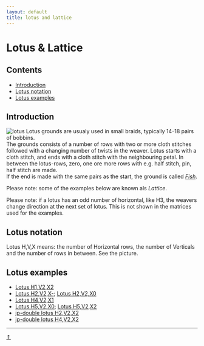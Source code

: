```yaml
---
layout: default
title: lotus and lattice
---
```


# Lotus &amp; Lattice

## Contents
* [Introduction](#introduction)
* [Lotus notation](#lotus-notation)
* [Lotus examples](#lotus-examples)

## Introduction
![lotus][p-lotus]
Lotus grounds are usualy used in small braids, typically 14-18 pairs of bobbins.      
The grounds consists of a number of rows with two or more cloth stitches followed with a changing number of twists in the weaver. Lotus starts with a cloth stitch, and ends with a cloth stitch with the neighbouring petal. In between the lotus-rows, zero, one ore more rows with e.g. half stitch, pin, half stitch are made.        
If the end is made with the same pairs as the start, the ground is called [_Fish_][fish-page].     

Please note: some of the examples below are known als _Lattice_.          

Please note: if a lotus has an odd number of horizontal, like H3, the weavers change direction at the next set of lotus. This is not shown in the matrices used for the examples.

<p style="clear: both"></p>

[p-lotus]: /MAE-gf/images/lotus/w-lotus.png?align=right "lotus"
[fish-page]: ../docs/fish

## Lotus notation
Lotus H,V,X means: the number of Horizontal rows, the number of Verticals and the number of rows in between. See the picture. 

## Lotus examples
* [Lotus H1,V2,X2][T-122]         
* [Lotus H2,V2,X-][T-22-]; [Lotus H2,V2,X0][T-220]   
* [Lotus H4,V2,X1][T-421]      
* [Lotus H5,V2,X0][T-520]; [Lotus H5,V2,X2][T-522]
* [jp-double lotus H2,V2,X2][TD-222]
* [jp-double lotus H4,V2,X2][TD-422]


***
[&uArr;]()

[lotus_wt]: ../images_wt/gf%20lotus%20wt.png
[lotus_gen]: ../images_wt/mx-lotus.png

[T-22-]: /GroundForge/tiles?patchWidth=12&patchHeight=12&a1=ctc&a2=ctcll&b2=ctc&a3=ctcrr&b3=ctc&tile=7-,12,88&footsideStitch=ctctt&tileStitch=ctc&headsideStitch=ctctt&shiftColsSW=0&shiftRowsSW=3&shiftColsSE=2&shiftRowsSE=3

[T-220]: /GroundForge/tiles?patchWidth=12&patchHeight=12&a1=ctc&a2=ctcll&b2=ctc&a3=ctcrr&b3=ctc&a4=ctctt&tile=5-,12,88,7-&footsideStitch=ctctt&tileStitch=ctc&headsideStitch=ctctt&shiftColsSW=-1&shiftRowsSW=4&shiftColsSE=1&shiftRowsSE=4

[TD-222]: /GroundForge/tiles?patchWidth=12&patchHeight=12&a1=ctct&b2=ct&a3=ct&b4=ctc&a5=ctcll&b5=ctc&a6=ctcrr&b6=ctc&tile=7-,-5,5-,-5,21,88&footsideStitch=ctctt&tileStitch=ctc&headsideStitch=ctctt&shiftColsSW=-1&shiftRowsSW=6&shiftColsSE=1&shiftRowsSE=6

[T-421]: /GroundForge/tiles?patchWidth=12&patchHeight=16&a1=ctct&b2=ctct&a3=ctc&a4=ctclll&b4=ctc&a5=llctcr&b5=ctc&a6=rrctcl&b6=ctc&a7=ctcrrr&b7=ctc&tile=7-,-5,5-,12,88,11,88&footsideStitch=ctctt&tileStitch=ctc&headsideStitch=ctctt&shiftColsSW=0&shiftRowsSW=7&shiftColsSE=2&shiftRowsSE=7

[TD-422]: /GroundForge/tiles?patchWidth=12&patchHeight=16&a1=ctct&b2=ct&a3=ct&b4=ctc&a5=rrrctc&b5=ctc&a6=lctcrr&b6=ctc&a7=rctcll&b7=ctc&a8=lllctc&b8=ctc&tile=7-,-5,5-,-5,21,88,11,88&footsideStitch=ctctt&tileStitch=ctc&headsideStitch=ctctt&shiftColsSW=-1&shiftRowsSW=8&shiftColsSE=1&shiftRowsSE=8

[T-520]: /GroundForge/tiles?patchWidth=12&patchHeight=20&a1=ctc&a2=ctcllll&b2=ctc&a3=lllctcr&b3=ctc&a4=rrctcll&b4=ctc&a5=lctcrrr&b5=ctc&a6=rrrrctc&b6=ctc&tile=7-,12,88,11,88,11&footsideStitch=ctctt&tileStitch=ctc&headsideStitch=ctctt&shiftColsSW=0&shiftRowsSW=6&shiftColsSE=2&shiftRowsSE=6

[T-522]: /GroundForge/tiles?patchWidth=12&patchHeight=20&a1=ctct&b2=ctct&a3=ctct&b4=ctc&a5=ctcllll&b5=ctc&a6=lllctcr&b6=ctc&a7=rrctcll&b7=ctc&a8=lctcrrr&b8=ctc&a9=rrrrctc&b9=ctc&tile=7-,-5,5-,-5,21,88,11,88,11&footsideStitch=ctctt&tileStitch=ctc&headsideStitch=ctctt&shiftColsSW=-1&shiftRowsSW=9&shiftColsSE=1&shiftRowsSE=9

[T-122]: /GroundForge/tiles?patchWidth=8&patchHeight=17&b1=ct&a2=ct&b3=ct&a3=ct&b4=ct&a5=ct&b6=ct&a6=ct&tile=-7,5-,12,-4,5-,86&tileStitch=ct&shiftColsSW=0&shiftRowsSW=6&shiftColsSE=2&shiftRowsSE=6





